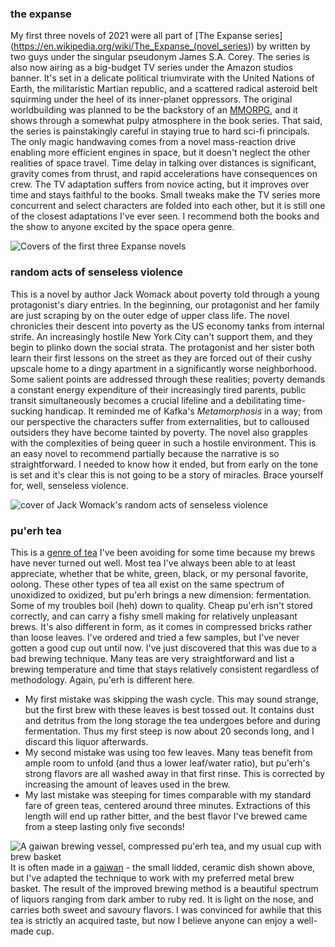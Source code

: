 ### the expanse
My first three novels of 2021 were all part of [The Expanse series](https://en.wikipedia.org/wiki/The_Expanse_(novel_series&rpar;) by written by two guys under the singular pseudonym James S.A. Corey. The series is also now airing as a big-budget TV series under the Amazon studios banner. It's set in a delicate political triumvirate with the United Nations of Earth, the militaristic Martian republic, and a scattered radical asteroid belt squirming under the heel of its inner-planet oppressors. The original worldbuilding was planned to be the backstory of an [MMORPG](https://en.wikipedia.org/wiki/Massively_multiplayer_online_role-playing_game), and it shows through a somewhat pulpy atmosphere in the book series. That said, the series is painstakingly careful in staying true to hard sci-fi principals. The only magic handwaving comes from a novel mass-reaction drive enabling more efficient engines in space, but it doesn't neglect the other realities of space travel. Time delay in talking over distances is significant, gravity comes from thrust, and rapid accelerations have consequences on crew. The TV adaptation suffers from novice acting, but it improves over time and stays faithful to the books. Small tweaks make the TV series more concurrent and select characters are folded into each other, but it is still one of the closest adaptations I've ever seen. I recommend both the books and the show to anyone excited by the space opera genre.

![Covers of the first three Expanse novels](expanse.jpg)

### random acts of senseless violence
This is a novel by author Jack Womack about poverty told through a young protagonist's diary entries. In the beginning, our protagonist and her family are just scraping by on the outer edge of upper class life. The novel chronicles their descent into poverty as the US economy tanks from internal strife. An increasingly hostile New York City can't support them, and they begin to plinko down the social strata. The protagonist and her sister both learn their first lessons on the street as they are forced out of their cushy upscale home to a dingy apartment in a significantly worse neighborhood. Some salient points are addressed through these realities; poverty demands a constant energy expenditure of their increasingly tired parents, public transit simultaneously becomes a crucial lifeline and a debilitating time-sucking handicap. It reminded me of Kafka's *Metamorphosis* in a way; from our perspective the characters suffer from externalities, but to calloused outsiders they have become tainted by poverty. The novel also grapples with the complexities of being queer in such a hostile environment. This is an easy novel to recommend partially because the narrative is so straightforward. I needed to know how it ended, but from early on the tone is set and it's clear this is not going to be a story of miracles. Brace yourself for, well, senseless violence.

![cover of Jack Womack's random acts of senseless violence](violence.jpg)

### pu'erh tea
This is a [genre of tea](https://en.wikipedia.org/wiki/Pu'er_tea) I've been avoiding for some time because my brews have never turned out well. Most tea I've always been able to at least appreciate, whether that be white, green, black, or my personal favorite, oolong. These other types of tea all exist on the same spectrum of unoxidized to oxidized, but pu'erh brings a new dimension: fermentation. Some of my troubles boil (heh) down to quality. Cheap pu'erh isn't stored correctly, and can carry a fishy smell making for relatively unpleasant brews. It's also different in form, as it comes in compressed bricks rather than loose leaves. I've ordered and tried a few samples, but I've never gotten a good cup out until now. I've just discovered that this was due to a bad brewing technique. Many teas are very straightforward and list a brewing temperature and time that stays relatively consistent regardless of methodology. Again, pu'erh is different here. 
- My first mistake was skipping the wash cycle. This may sound strange, but the first brew with these leaves is best tossed out. It contains dust and detritus from the long storage the tea undergoes before and during fermentation. Thus my first steep is now about 20 seconds long, and I discard this liquor afterwards.
- My second mistake was using too few leaves. Many teas benefit from ample room to unfold (and thus a lower leaf/water ratio), but pu'erh's strong flavors are all washed away in that first rinse. This is corrected by increasing the amount of leaves used in the brew.
- My last mistake was steeping for times comparable with my standard fare of green teas, centered around three minutes. Extractions of this length will end up rather bitter, and the best flavor I've brewed came from a steep lasting only five seconds!

![A gaiwan brewing vessel, compressed pu'erh tea, and my usual cup with brew basket](tea.jpg)
It is often made in a [gaiwan](https://en.wikipedia.org/wiki/Gaiwan) - the small lidded, ceramic dish shown above, but I've adapted the technique to work with my preferred metal brew basket. The result of the improved brewing method is a beautiful spectrum of liquors ranging from dark amber to ruby red. It is light on the nose, and carries both sweet and savoury flavors. I was convinced for awhile that this tea is strictly an acquired taste, but now I believe anyone can enjoy a well-made cup.